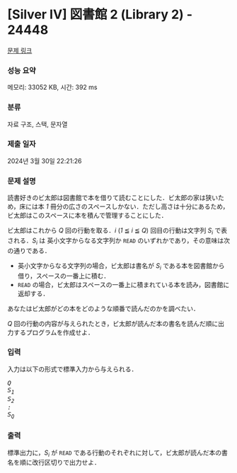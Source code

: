# [Silver IV] 図書館 2 (Library 2) - 24448 

[문제 링크](https://www.acmicpc.net/problem/24448) 

### 성능 요약

메모리: 33052 KB, 시간: 392 ms

### 분류

자료 구조, 스택, 문자열

### 제출 일자

2024년 3월 30일 22:21:26

### 문제 설명

<p>読書好きのビ太郎は図書館で本を借りて読むことにした．ビ太郎の家は狭いため，床には本 <var>1</var> 冊分の広さのスペースしかない．ただし高さは十分にあるため，ビ太郎はこのスペースに本を積んで管理することにした．</p>

<p>ビ太郎はこれから <var>Q</var> 回の行動を取る．<var>i</var> (<var>1</var> ≦ <var>i</var> ≦ <var>Q</var>) 回目の行動は文字列 <var>S<sub>i</sub></var> で表される．<var>S<sub>i</sub></var> は 英小文字からなる文字列か <code>READ</code> のいずれかであり，その意味は次の通りである．</p>

<ul>
	<li>英小文字からなる文字列の場合，ビ太郎は書名が <var>S<sub>i</sub></var> である本を図書館から借り，スペースの一番上に積む．</li>
	<li><code>READ</code> の場合，ビ太郎はスペースの一番上に積まれている本を読み，図書館に返却する．</li>
</ul>

<p>あなたはビ太郎がどの本をどのような順番で読んだのかを調べたい．</p>

<p><var>Q</var> 回の行動の内容が与えられたとき，ビ太郎が読んだ本の書名を読んだ順に出力するプログラムを作成せよ．</p>

### 입력 

 <p>入力は以下の形式で標準入力から与えられる．</p>

<pre><var>Q</var>
<var>S<sub>1</sub></var>
<var>S<sub>2</sub></var>
<var>:</var>
<var>S<sub>Q</sub></var></pre>

### 출력 

 <p>標準出力に，<var>S<sub>i</sub></var> が <code>READ</code> である行動のそれぞれに対して，ビ太郎が読んだ本の書名を順に改行区切りで出力せよ．</p>

